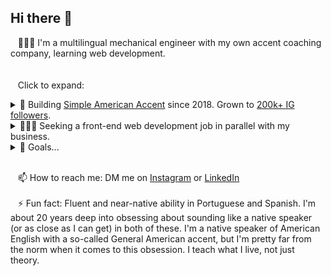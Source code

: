 ## Hi there 👋

&nbsp;&nbsp;&nbsp;👨🏻‍💻 I'm a multilingual mechanical engineer with my own accent coaching company, learning web development.
<br />
<br />
<br />
&nbsp;&nbsp;&nbsp;Click to expand:

<details>
  <summary>🔭 Building <a href="https://github.com/SimpleAmericanAccent">Simple American Accent</a> since 2018.
    Grown to <a href="https://www.instagram.com/SimpleAmericanAccent">200k+ IG followers</a>.
  </summary>
  <ul>
    <li>I help Brazilians get an American accent, if they are already advanced in English.</li>
    <li>Upgrading from a service business to a tech-enabled service business.</li>
    <li>I'm building my own full stack web app and already using the MVP with clients.
      <ul>
        <li>See my <a href="https://www.williamrosenberg.com">portfolio</a> for a simplified public demo of the app.</li>
      </ul>
      </li>
  </ul>
</details>

<details>
  <summary>👨🏻‍💻 Seeking a front-end web development job in parallel with my business.</summary>
  <ul>
    <li>Why?
      <ul>  
        <li>to build my skills further &</li>
        <li>to stabilize my income / take some financial pressure off my business.</li>
      </ul>
    </li>
    <li>Ideally:
      <ul>
        <li>Part-time (10-30 hrs/wk)</li>
        <li>Remote or hybrid in Chicago</li>
        <li>Focused more on JavaScript/React... and less on design/HTML/CSS</li>
      </ul>
    </li>
    <li><a href="https://www.williamrosenberg.com">Here's my portfolio, including a demo version of the app I'm using with my accent coaching clients in my business.</a></li>
  </ul>
  </details>

<details><summary>🔮 Goals...</summary>
  <ul>
    <li>Business-specific
      <ul>
        <li>Client results:
          <ul>
            <li>Develop reliable, rigorous accent measurement.</li>
            <li>Show statistically and personally significant improvements in clients' accents.</li>
            <li>Improve measurement of delivery success (accent improvement, testimonials, referrals, renewals; TTV, CHS, NPS, CRR, etc).</li>
            <li>Do better at all of these.</li>
          </ul>
        </li>
        <li>Financial: 12 months in a row of minimum $10k USD monthly sales</li>
      </ul>
    </li>
    <li>Software-specific
      <ul>
        <li>Near term: Become awesome at JavaScript/React/Express and use that in my business.</li>
        <li>Longer term: Learn more about AI, machine learning, data science, statistics, etc and use that in my business.</li>
      </ul>
    </li>
    <li>Life in general
      <ul>
        <li>Much longer term: Go beyond just American accent for Brazilians... to somehow contribute more generally to speech, language, communication, consciousness, etc. TBD. (Let's solve a narrow problem first!)</li>
        <li>Run a marathon in under 4 hours. My first was around 7.5 hours.</li>
      </ul>
    </li>
  </ul>
</details>

<br />

&nbsp;&nbsp;&nbsp;📫 How to reach me: DM me on [Instagram](https://www.instagram.com/SimpleAmericanAccent) or [LinkedIn](https://www.linkedin.com/in/wrosenberg/)
<br />
<br />
&nbsp;&nbsp;&nbsp;⚡ Fun fact: Fluent and near-native ability in Portuguese and Spanish. I'm about 20 years deep into obsessing about sounding like a native speaker (or as close as I can get) in both of these. I'm a native speaker of American English with a so-called General American accent, but I'm pretty far from the norm when it comes to this obsession. I teach what I live, not just theory.

<!--
**will-rosenberg/will-rosenberg** is a ✨ _special_ ✨ repository because its `README.md` (this file) appears on your GitHub profile.

Here are some ideas to get you started:

- 🔭 I’m currently working on ...
- 🌱 I’m currently learning ...
- 👯 I’m looking to collaborate on ...
- 🤔 I’m looking for help with ...
- 💬 Ask me about ...
- 📫 How to reach me: ...
- 😄 Pronouns: ...
- ⚡ Fun fact: ...
-->
